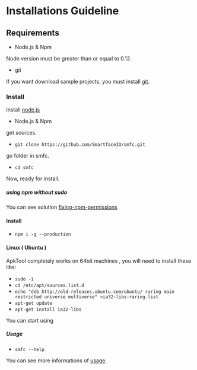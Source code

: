 # Installations Guideline

## Requirements

- Node.js & Npm 

Node version must be greater than or equal to 0.12.

-  git

If you want download sample projects, you must install [git](https://git-scm.com/book/en/v2/Getting-Started-Installing-Git).

### Install

install [node.js](https://nodejs.org/download)

- Node.js & Npm

get sources.

- ``git clone https://github.com/SmartfaceIO/smfc.git``

go folder in smfc. 

-  ``cd smfc``

Now, ready for install.

##### using npm  without sudo
You can see solution
[fixing-npm-permissions](https://docs.npmjs.com/getting-started/fixing-npm-permissions)
 
#### Install

- ``npm i -g --production``

#### Linux ( Ubuntu )
 ApkTool completely works on 64bit machines , you will need to install these libs:
- ``sudo -i``
- ``cd /etc/apt/sources.list.d``
- ``echo "deb http://old-releases.ubuntu.com/ubuntu/ raring main restricted universe multiverse" >ia32-libs-raring.list``
- ``apt-get update``
- ``apt-get install ia32-libs``


You can start using

##### Usage

- ``smfc --help``

You can see more informations of [usage](https://github.com/SmartfaceIO/smfc/raw/master/Smartface-cli-tool-Usage.pdf).



